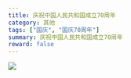 ```yaml
---
title: 庆祝中国人民共和国成立70周年
category: 其他
tags: ["国庆", "国庆70周年"]
summary: 庆祝中国人民共和国成立70周年
reward: false
---
```


![](https://bingozai.s3.ap-east-1.amazonaws.com/blog/2019/10/01/70zhuonian.jpg)